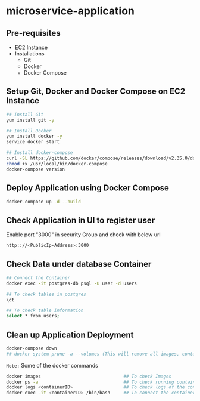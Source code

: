 # microservice-application

## Pre-requisites
* EC2 Instance
* Installations
    * Git
    * Docker
    * Docker Compose

## Setup Git, Docker and Docker Compose on EC2 Instance

```bash
## Install Git
yum install git -y

## Install Docker
yum install docker -y
service docker start

## Install docker-compose
curl -SL https://github.com/docker/compose/releases/download/v2.35.0/docker-compose-linux-x86_64 -o /usr/local/bin/docker-compose
chmod +x /usr/local/bin/docker-compose
docker-compose version
```

## Deploy Application using Docker Compose

```bash
docker-compose up -d --build
```

## Check Application in UI to register user

Enable port "3000" in security Group and check with below url

```bash
http:://<PublicIp-Address>:3000
```

## Check Data under database Container

```bash
## Connect the Container
docker exec -it postgres-db psql -U user -d users

## To check tables in postgres
\dt

## To check table information
select * from users;
```

## Clean up Application Deployment

```bash
docker-compose down
## docker system prune -a --volumes (This will remove all images, containers and volumes etc..,)
```

```Note:``` Some of the docker commands

```bash
docker images                               ## To check Images
docker ps -a                                ## To check running container
docker logs <containerID>                   ## To check logs of the container
docker exec -it <containerID> /bin/bash     ## To connect the container
```